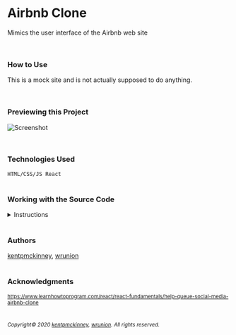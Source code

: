 
# Airbnb Clone

Mimics the user interface of the Airbnb web site

  <br/>

### How to Use
This is a mock site and is not actually supposed to do anything.

<br/>

### Previewing this Project
![Screenshot](http://kentpmckinney.github.io/epi-airbnb-clone/epi-airbnb-clone.gif)

<br/>

### Technologies Used

  <code>HTML/CSS/JS
React</code>
  <br/>
  <br/>

### Working with the Source Code

<details markdown="1">
  <summary>Instructions</summary>

  <br/>
  The following are suggestions to help set up a development environment for this project. The actual steps needed may differ slightly depending on the operating system and other factors.

  <br/>
  <br/>

  ### Prerequisites

  The following software must be installed and properly configured on the target machine. 

  

* Git (recommended)
  <br/>

  ### Setting up a Development Environment

  The following steps are meant to be a quick way to get the project up and running.

  
1. Download a copy of the source code from: https://github.com/kentpmckinney/epi-airbnb-clone or clone using the repository link: https://github.com/kentpmckinney/epi-airbnb-clone.git
  <br/>

  ### Notes

  

  ### Deployment

  

</details>

<br/>

### Authors

[kentpmckinney](https://github.com/kentpmckinney), [wrunion](https://github.com/wrunion)
<br/>
<br/>

### Acknowledgments

<sub markdown="1">https://www.learnhowtoprogram.com/react/react-fundamentals/help-queue-social-media-airbnb-clone</sub>
<br/>
<br/>

###### <sub markdown="1">Copyright&copy; 2020 [kentpmckinney](https://github.com/kentpmckinney), [wrunion](https://github.com/wrunion). All rights reserved.</sub>